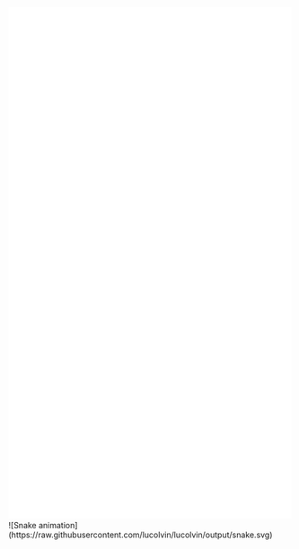 <div align="center">
  <img src="/github-metrics.svg" alt="Metrics" />
</div>
![Snake animation](https://raw.githubusercontent.com/lucolvin/lucolvin/output/snake.svg)